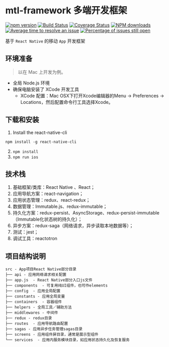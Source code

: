 # mtl-framework 多端开发框架


[![npm version](https://img.shields.io/npm/v/mtl.svg)](https://www.npmjs.com/package/mtl)
[![Build Status](https://img.shields.io/travis/iuap-design/mtl/master.svg)](https://travis-ci.org/iuap-design/mtl)
[![Coverage Status](https://coveralls.io/repos/github/iuap-design/mtl/badge.svg?branch=master)](https://coveralls.io/github/iuap-design/mtl?branch=master)
[![NPM downloads](http://img.shields.io/npm/dm/mtl.svg?style=flat)](https://npmjs.org/package/mtl)
[![Average time to resolve an issue](http://isitmaintained.com/badge/resolution/iuap-design/mtl.svg)](http://isitmaintained.com/project/iuap-design/mtl "Average time to resolve an issue")
[![Percentage of issues still open](http://isitmaintained.com/badge/open/iuap-design/mtl.svg)](http://isitmaintained.com/project/iuap-design/mtl "Percentage of issues still open")

基于 `React Native` 的移动 `App` 开发框架

## 环境准备

> 以在 Mac 上开发为例。

- 全局 Node.js 环境
- 确保电脑安装了 XCode 开发工具
  - XCode 配置：Mac OSX下打开Xcode编辑器的Menu -> Preferences -> Locations，然后配置命令行工具选择Xcode。

## 下载和安装

1. Install the react-native-cli
  ```
  npm install -g react-native-cli
  ```
2. `npm install`
3. `npm run ios` 

## 技术栈

1. 基础框架/类库：React Native 、React；
2. 应用导航方案：react-navigation；
3. 应用状态管理：redux、react-redux；
4. 数据管理：Immutable.js、redux-immutable；
5. 持久化方案：redux-persist、AsyncStorage、redux-persist-immutable（Immutable化状态树的持久化）；
6. 异步方案：redux-saga（网络请求，异步读取本地数据等）；
7. 测试：jest；
8. 调试工具：reactotron

## 项目结构说明

```
src - App项目React Native部分目录
├── api - 应用网络请求相关配置
├── app.js  - React Native部分入口js文件
├── components  - 可复用纯UI组件，也可作elements
├── config  - 应用全局配置
├── constants - 应用全局变量
├── containers  - 容器组件
├── helpers - 全局工具／辅助方法
├── middlewares - 中间件
├── redux - redux目录
├── routes  - 应用导航路由配置
├── sagas - 应用异步任务管理sagas目录
├── screens - 应用组件屏目录，通常是展示型组件
└── services  - 应用内服务模块目录，如应用状态持久化及恢复服务
```